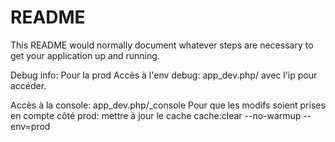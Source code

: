 # README #

This README would normally document whatever steps are necessary to get your application up and running.



Debug info:
Pour la prod
Accès à l'env debug: app_dev.php/
avec l'ip pour accéder.

Accès à la console: app_dev.php/_console
Pour que les modifs soient prises en compte côté prod: mettre à jour le cache
cache:clear --no-warmup --env=prod

